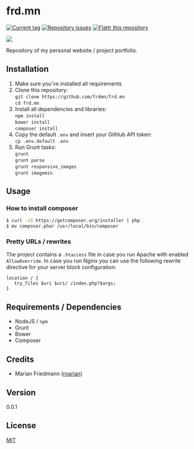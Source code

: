 # frd.mn

[![Current tag](http://img.shields.io/github/tag/frdmn/frd.mn.svg)](https://github.com/frdmn/frd.mn/tags) [![Repository issues](http://issuestats.com/github/frdmn/frd.mn/badge/issue)](http://issuestats.com/github/frdmn/frd.mn) [![Flattr this repository](http://api.flattr.com/button/flattr-badge-large.png)](https://flattr.com/submit/auto?user_id=frdmn&url=https://github.com/frdmn/frd.mn)

![](http://up.frd.mn/YJvV8.png)

Repository of my personal website / project portfolio.

## Installation

1. Make sure you've installed all requirements
2. Clone this repository:  
  `git clone https://github.com/frdmn/frd.mn`  
  `cd frd.mn`  
3. Install all dependencies and libraries:  
  `npm install`  
  `bower install`  
  `composer install`
4. Copy the default `.env` and insert your GitHub API token:  
  `cp .env.default .env`
5. Run Grunt tasks:  
  `grunt`  
  `grunt parse`  
  `grunt responsive_images`  
  `grunt imagemin`  

## Usage

### How to install composer

```sh
$ curl -sS https://getcomposer.org/installer | php
$ mv composer.phar /usr/local/bin/composer
```

### Pretty URLs / rewrites

The project contains a `.htaccess` file in case you run Apache with enabled `AllowOverride`. In case you run Nginx you can use the following rewrite directive for your server block configuration:

```
location / {
   try_files $uri $uri/ /index.php?$args;
}
```

## Requirements / Dependencies

* NodeJS / `npm`
* Grunt
* Bower
* Composer

## Credits

* Marian Friedmann ([rnarian](https://github.com/rnarian))

## Version

0.0.1

## License

[MIT](LICENSE)
